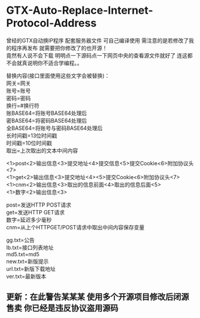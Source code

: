 # GTX-Auto-Replace-Internet-Protocol-Address
曾经的GTX自动换IP程序 配套服务器文件 可自己编译使用 需注意的是若修改了我的程序再发布 就需要把你修改了的也开源！  
竟然有人说不会下载 明明点一下源码点一下网页中央的查看源文件就好了 连这都不会就真说明你不适合学编程。。  

替换内容(接口里面使用这些文字会被替换)：  
网关=网关  
账号=账号  
密码=密码  
换行=#换行符  
账BASE64=将账号BASE64处理后  
密BASE64=将密码BASE64处理后  
全BASE64=将账号与密码BASE64处理后  
长时间戳=13位时间戳  
时间戳=10位时间戳  
取出=上次取出的文本中间内容  

<1>post<2>输出信息<3>提交地址<4>提交信息<5>提交Cookie<6>附加协议头<7>  
<1>get<2>输出信息<3>提交地址<4><5>提交Cookie<6>附加协议头<7>  
<1>cnm<2>输出信息<3>取出的信息前面<4>取出的信息后面<5>  
<1>数字<2>输出信息<3>  

post=发送HTTP POST请求  
get=发送HTTP GET请求  
数字=延迟多少毫秒  
cnm=从上个HTTPGET/POST请求中取出中间内容保存变量  

gg.txt=公告  
lb.txt=接口列表地址  
md5.txt=md5   
new.txt=新版提示   
url.txt=新版下载地址   
ver.txt=最新版本  

## __更新：在此警告某某某 使用多个开源项目修改后闭源售卖 你已经是违反协议盗用源码__ ##

